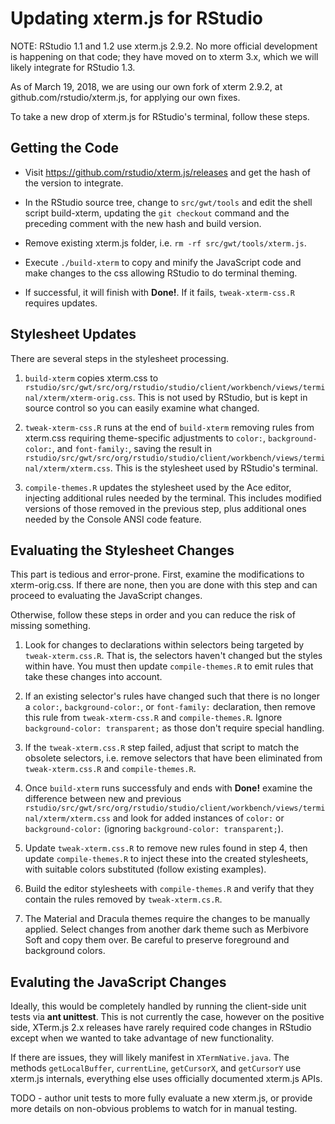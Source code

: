 Updating xterm.js for RStudio
=============================================================================

NOTE: RStudio 1.1 and 1.2 use xterm.js 2.9.2. No more official development is happening on that code; they have moved on to xterm 3.x, which we will likely integrate for RStudio 1.3.

As of March 19, 2018, we are using our own fork of xterm 2.9.2, at github.com/rstudio/xterm.js, for applying our own fixes.

To take a new drop of xterm.js for RStudio's terminal, follow these steps.

Getting the Code
-----------------------------------------------------------------------------

- Visit https://github.com/rstudio/xterm.js/releases and get the hash of 
the version to integrate.

- In the RStudio source tree, change to `src/gwt/tools` and edit the shell
script build-xterm, updating the `git checkout` command and the preceding
comment with the new hash and build version.

- Remove existing xterm.js folder, i.e. `rm -rf src/gwt/tools/xterm.js`.

- Execute `./build-xterm` to copy and minify the JavaScript code and
make changes to the css allowing RStudio to do terminal theming.

- If successful, it will finish with **Done!**. If it fails, 
`tweak-xterm-css.R` requires updates.

Stylesheet Updates
-----------------------------------------------------------------------------
There are several steps in the stylesheet processing.

1) `build-xterm` copies xterm.css to 
`rstudio/src/gwt/src/org/rstudio/studio/client/workbench/views/terminal/xterm/xterm-orig.css`.
This is not used by RStudio, but is kept in source control so you can easily
examine what changed.

2) `tweak-xterm-css.R` runs at the end of `build-xterm` removing rules 
from xterm.css requiring theme-specific adjustments to `color:`, 
`background-color:`, and `font-family:`, saving the result in 
`rstudio/src/gwt/src/org/rstudio/studio/client/workbench/views/terminal/xterm/xterm.css`.
This is the stylesheet used by RStudio's terminal.

3) `compile-themes.R` updates the stylesheet used by the Ace editor, injecting 
additional rules needed by the terminal. This includes modified versions 
of those removed in the previous step, plus additional ones needed by 
the Console ANSI code feature.

Evaluating the Stylesheet Changes
-----------------------------------------------------------------------------
This part is tedious and error-prone. First, examine the modifications to
xterm-orig.css. If there are none, then you are done with this step and can 
proceed to evaluating the JavaScript changes.

Otherwise, follow these steps in order and you can reduce the risk of 
missing something.

1) Look for changes to declarations within selectors being targeted by
`tweak-xterm.css.R`. That is, the selectors haven't changed but the 
styles within have. You must then update `compile-themes.R` to emit
rules that take these changes into account.

2) If an existing selector's rules have changed such that there is no longer
a `color:`, `background-color:`, or `font-family:` declaration, then remove 
this rule from `tweak-xterm-css.R` and `compile-themes.R`. Ignore
`background-color: transparent;` as those don't require special handling.

3) If the `tweak-xterm.css.R` step failed, adjust that script to match the 
obsolete selectors, i.e. remove selectors that have been eliminated from 
`tweak-xterm.css.R` and `compile-themes.R`.

4) Once `build-xterm` runs successfuly and ends with **Done!** examine the
difference between new and previous
`rstudio/src/gwt/src/org/rstudio/studio/client/workbench/views/terminal/xterm/xterm.css`
and look for added instances of `color:` or `background-color:` (ignoring
`background-color: transparent;`).

5) Update `tweak-xterm.css.R` to remove new rules found in step 4, then update
`compile-themes.R` to inject these into the created stylesheets, with suitable
colors substituted (follow existing examples).

6) Build the editor stylesheets with `compile-themes.R` and verify that
they contain the rules removed by `tweak-xterm.cs.R`.

7) The Material and Dracula themes require the changes to be manually applied. Select
changes from another dark theme such as Merbivore Soft and copy them over.
Be careful to preserve foreground and background colors.

Evaluting the JavaScript Changes
-----------------------------------------------------------------------------
Ideally, this would be completely handled by running the client-side unit 
tests via **ant unittest**. This is not currently the case, however on the
positive side, XTerm.js 2.x releases have rarely required code changes in 
RStudio except when we wanted to take advantage of new functionality.

If there are issues, they will likely manifest in `XTermNative.java`. The
methods `getLocalBuffer`, `currentLine`, `getCursorX`, and `getCursorY`
use xterm.js internals, everything else uses officially documented xterm.js 
APIs.

TODO - author unit tests to more fully evaluate a new xterm.js, 
or provide more details on non-obvious problems to watch for in manual
testing.
